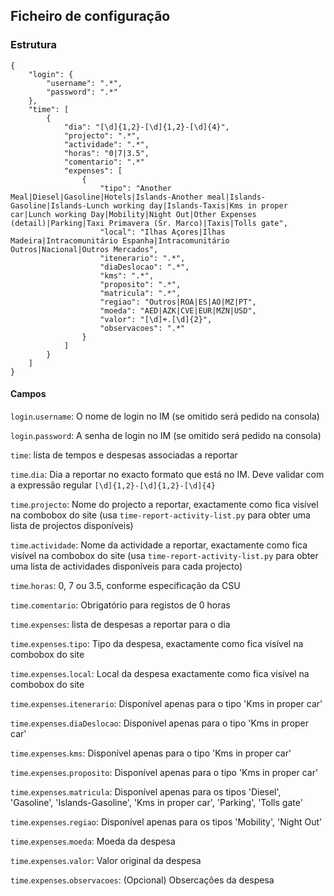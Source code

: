 ## Ficheiro de configuração

### Estrutura

    {
        "login": {
            "username": ".*",
            "password": ".*"
        },
        "time": [
            {
                "dia": "[\d]{1,2}-[\d]{1,2}-[\d]{4}",
                "projecto": ".*",
                "actividade": ".*",
                "horas": "0|7|3.5",
				"comentario": ".*"
				"expenses": [
					{
						"tipo": "Another Meal|Diesel|Gasoline|Hotels|Islands-Another meal|Islands-Gasoline|Islands-Lunch working day|Islands-Taxis|Kms in proper car|Lunch working Day|Mobility|Night Out|Other Expenses (detail)|Parking|Taxi Primavera (Sr. Marco)|Taxis|Tolls gate",
						"local": "Ilhas Açores|Ilhas Madeira|Intracomunitário Espanha|Intracomunitário Outros|Nacional|Outros Mercados",
						"itenerario": ".*",
						"diaDeslocao": ".*",
						"kms": ".*",
						"proposito": ".*",
						"matricula": ".*",
						"regiao": "Outros|ROA|ES|AO|MZ|PT",
						"moeda": "AED|AZK|CVE|EUR|MZN|USD",
						"valor": "[\d]+.[\d]{2}",
						"observacoes": ".*"
					}
				]
            }
        ]
    }

#### Campos

`login`.`username`: O nome de login no IM (se omitido será pedido na consola)

`login`.`password`: A senha de login no IM (se omitido será pedido na consola)

`time`: lista de tempos e despesas associadas a reportar

`time`.`dia`: Dia a reportar no exacto formato que está no IM. Deve validar com a expressão regular `[\d]{1,2}-[\d]{1,2}-[\d]{4}`

`time`.`projecto`: Nome do projecto a reportar, exactamente como fica visível na combobox do site (usa `time-report-activity-list.py` para obter uma lista de projectos disponíveis)

`time`.`actividade`: Nome da actividade a reportar, exactamente como fica visível na combobox do site (usa `time-report-activity-list.py` para obter uma lista de actividades disponíveis para cada projecto)

`time`.`horas`: 0, 7 ou 3.5, conforme especificação da CSU

`time`.`comentario`: Obrigatório para registos de 0 horas

`time`.`expenses`: lista de despesas a reportar para o dia

`time`.`expenses`.`tipo`: Tipo da despesa, exactamente como fica visível na combobox do site

`time`.`expenses`.`local`: Local da despesa exactamente como fica visível na combobox do site

`time`.`expenses`.`itenerario`: Disponível apenas para o tipo 'Kms in proper car'

`time`.`expenses`.`diaDeslocao`: Disponível apenas para o tipo 'Kms in proper car'

`time`.`expenses`.`kms`: Disponível apenas para o tipo 'Kms in proper car'

`time`.`expenses`.`proposito`: Disponível apenas para o tipo 'Kms in proper car'

`time`.`expenses`.`matricula`: Disponível apenas para os tipos 'Diesel', 'Gasoline', 'Islands-Gasoline', 'Kms in proper car', 'Parking', 'Tolls gate'

`time`.`expenses`.`regiao`:  Disponível apenas para os tipos 'Mobility', 'Night Out'

`time`.`expenses`.`moeda`: Moeda da despesa

`time`.`expenses`.`valor`: Valor original da despesa

`time`.`expenses`.`observacoes`: (Opcional) Obsercações da despesa
